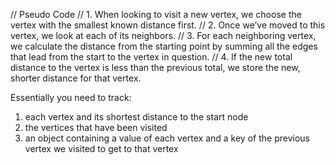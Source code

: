 // Pseudo Code
// 1. When looking to visit a new vertex, we choose the vertex with the smallest known distance first.
// 2. Once we’ve moved to this vertex, we look at each of its neighbors.
// 3. For each neighboring vertex, we calculate the distance from the starting point by summing all the edges that lead from the start to the vertex in question.
// 4. If the new total distance to the vertex is less than the previous total, we store the new, shorter distance for that vertex.

Essentially you need to track:
1. each vertex and its shortest distance to the start node
2. the vertices that have been visited
3. an object containing a value of each vertex and a key of the previous vertex we visited to get to that vertex
